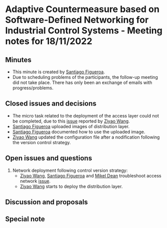 # Adaptive Countermeasure based on Software-Defined Networking for Industrial Control Systems - Meeting notes for 18/11/2022

## Minutes
- This minute is created by [Santiago Figueroa](sfigueroa@ceit.es).
- Due to scheduling problems of the participants, the follow-up meeting did not take place. There has only been an exchange of emails with progress/problems.

## Closed issues and decisions
- The micro task related to the deployment of the access layer could not be completed, due to this [issue](https://github.com/sfl0r3nz05/OT-NWbasedOnGNS3/issues/1) reported by [Ziyao Wang](ziyao.wang@se19.qmul.ac.uk).
- [Santiago Figueroa](sfigueroa@ceit.es) uploaded images of distribution layer.
- [Santiago Figueroa](sfigueroa@ceit.es) documented how to use the uploaded image.
- [Ziyao Wang](ziyao.wang@se19.qmul.ac.uk) updated the configuration file after a nodification following the version control strategy.

## Open issues and questions

1. Network deployment following control version strategy:
	- [Ziyao Wang](ziyao.wang@se19.qmul.ac.uk), [Santiago Figueroa](sfigueroa@ceit.es) and [Mikel Dean](mdeanoses@ceit.es) troubleshoot access network [issue](https://github.com/sfl0r3nz05/OT-NWbasedOnGNS3/issues/1).
	- [Ziyao Wang](ziyao.wang@se19.qmul.ac.uk) starts to deploy the distribution layer.

## Discussion and proposals

## Special note
